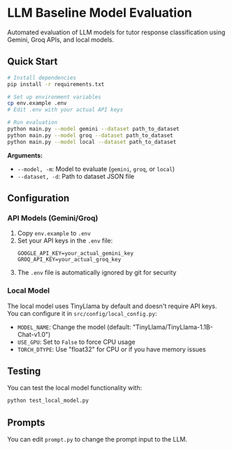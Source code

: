 # LLM Baseline Model Evaluation

Automated evaluation of LLM models for tutor response classification using Gemini, Groq APIs, and local models.

## Quick Start

```bash
# Install dependencies
pip install -r requirements.txt

# Set up environment variables
cp env.example .env
# Edit .env with your actual API keys

# Run evaluation
python main.py --model gemini --dataset path_to_dataset
python main.py --model groq --dataset path_to_dataset
python main.py --model local --dataset path_to_dataset
```


**Arguments:**
- `--model, -m`: Model to evaluate (`gemini`, `groq`, or `local`)
- `--dataset, -d`: Path to dataset JSON file


## Configuration

### API Models (Gemini/Groq)
1. Copy `env.example` to `.env`
2. Set your API keys in the `.env` file:
   ```
   GOOGLE_API_KEY=your_actual_gemini_key
   GROQ_API_KEY=your_actual_groq_key
   ```
3. The `.env` file is automatically ignored by git for security

### Local Model
The local model uses TinyLlama by default and doesn't require API keys. You can configure it in `src/config/local_config.py`:
- `MODEL_NAME`: Change the model (default: "TinyLlama/TinyLlama-1.1B-Chat-v1.0")
- `USE_GPU`: Set to `False` to force CPU usage
- `TORCH_DTYPE`: Use "float32" for CPU or if you have memory issues

## Testing

You can test the local model functionality with:
```bash
python test_local_model.py
```

## Prompts

You can edit `prompt.py` to change the prompt input to the LLM.


